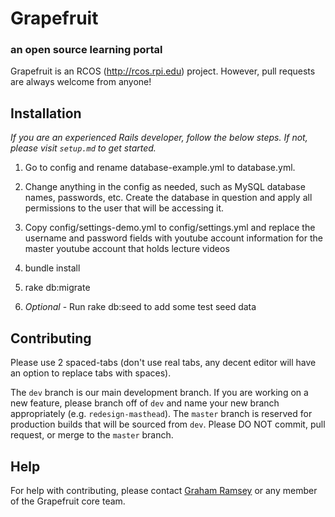 Grapefruit
==========

### an open source learning portal

Grapefruit is an RCOS (http://rcos.rpi.edu) project. However, pull requests are always welcome from anyone!

Installation
------------

*If you are an experienced Rails developer, follow the below steps. If not, please visit `setup.md` to get started.*

1. Go to config and rename database-example.yml to database.yml.

2. Change anything in the config as needed, such as MySQL database names, passwords,
etc. Create the database in question and apply all permissions to the user that will
be accessing it.

3. Copy config/settings-demo.yml to config/settings.yml and replace the username and password fields with youtube account information for the master youtube account that holds lecture videos

4. bundle install

5. rake db:migrate

6. *Optional* - Run rake db:seed to add some test seed data

Contributing
------------

Please use 2 spaced-tabs (don't use real tabs, any decent editor
will have an option to replace tabs with spaces).

The `dev` branch is our main development branch. If you are working on a new feature, please branch off of `dev` and name your new branch appropriately (e.g. `redesign-masthead`). The `master` branch is reserved for production builds that will be sourced from `dev`. Please DO NOT commit, pull request, or merge to the `master` branch.

Help
----

For help with contributing, please contact [Graham Ramsey](mailto:ramseg@rpi.edu) or any member of the Grapefruit core team.
